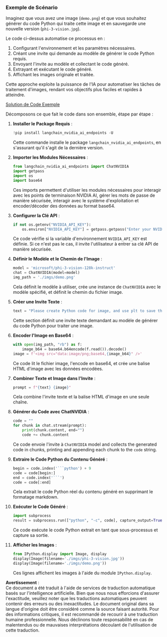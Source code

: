 ### Exemple de Scénario

Imaginez que vous avez une image (`demo.png`) et que vous souhaitez générer du code Python qui traite cette image et en sauvegarde une nouvelle version (`phi-3-vision.jpg`).

Le code ci-dessus automatise ce processus en :

1. Configurant l'environnement et les paramètres nécessaires.
2. Créant une invite qui demande au modèle de générer le code Python requis.
3. Envoyant l'invite au modèle et collectant le code généré.
4. Extrayant et exécutant le code généré.
5. Affichant les images originale et traitée.

Cette approche exploite la puissance de l'IA pour automatiser les tâches de traitement d'images, rendant vos objectifs plus faciles et rapides à atteindre.

[Solution de Code Exemple](../../../../../../code/06.E2E/E2E_Nvidia_NIM_Phi3_Vision.ipynb)

Décomposons ce que fait le code dans son ensemble, étape par étape :

1. **Installer le Package Requis** :
    ```python
    !pip install langchain_nvidia_ai_endpoints -U
    ```
    Cette commande installe le package `langchain_nvidia_ai_endpoints`, en s'assurant qu'il s'agit de la dernière version.

2. **Importer les Modules Nécessaires** :
    ```python
    from langchain_nvidia_ai_endpoints import ChatNVIDIA
    import getpass
    import os
    import base64
    ```
    Ces imports permettent d'utiliser les modules nécessaires pour interagir avec les points de terminaison NVIDIA AI, gérer les mots de passe de manière sécurisée, interagir avec le système d'exploitation et encoder/décoder des données au format base64.

3. **Configurer la Clé API** :
    ```python
    if not os.getenv("NVIDIA_API_KEY"):
        os.environ["NVIDIA_API_KEY"] = getpass.getpass("Enter your NVIDIA API key: ")
    ```
    Ce code vérifie si la variable d'environnement `NVIDIA_API_KEY` est définie. Si ce n'est pas le cas, il invite l'utilisateur à entrer sa clé API de manière sécurisée.

4. **Définir le Modèle et le Chemin de l'Image** :
    ```python
    model = 'microsoft/phi-3-vision-128k-instruct'
    chat = ChatNVIDIA(model=model)
    img_path = './imgs/demo.png'
    ```
    Cela définit le modèle à utiliser, crée une instance de `ChatNVIDIA` avec le modèle spécifié, et définit le chemin du fichier image.

5. **Créer une Invite Texte** :
    ```python
    text = "Please create Python code for image, and use plt to save the new picture under imgs/ and name it phi-3-vision.jpg."
    ```
    Cette section définit une invite texte demandant au modèle de générer du code Python pour traiter une image.

6. **Encoder l'Image en Base64** :
    ```python
    with open(img_path, "rb") as f:
        image_b64 = base64.b64encode(f.read()).decode()
    image = f'<img src="data:image/png;base64,{image_b64}" />'
    ```
    Ce code lit le fichier image, l'encode en base64, et crée une balise HTML d'image avec les données encodées.

7. **Combiner Texte et Image dans l'Invite** :
    ```python
    prompt = f"{text} {image}"
    ```
    Cela combine l'invite texte et la balise HTML d'image en une seule chaîne.

8. **Générer du Code avec ChatNVIDIA** :
    ```python
    code = ""
    for chunk in chat.stream(prompt):
        print(chunk.content, end="")
        code += chunk.content
    ```
    Ce code envoie l'invite à `ChatNVIDIA` model and collects the generated code in chunks, printing and appending each chunk to the `code` string.

9. **Extraire le Code Python du Contenu Généré** :
    ```python
    begin = code.index('```python') + 9
    code = code[begin:]
    end = code.index('```')
    code = code[:end]
    ```
    Cela extrait le code Python réel du contenu généré en supprimant le formatage markdown.

10. **Exécuter le Code Généré** :
    ```python
    import subprocess
    result = subprocess.run(["python", "-c", code], capture_output=True)
    ```
    Ce code exécute le code Python extrait en tant que sous-processus et capture sa sortie.

11. **Afficher les Images** :
    ```python
    from IPython.display import Image, display
    display(Image(filename='./imgs/phi-3-vision.jpg'))
    display(Image(filename='./imgs/demo.png'))
    ```
    Ces lignes affichent les images à l'aide du module `IPython.display`.

**Avertissement** :  
Ce document a été traduit à l'aide de services de traduction automatique basés sur l'intelligence artificielle. Bien que nous nous efforcions d'assurer l'exactitude, veuillez noter que les traductions automatiques peuvent contenir des erreurs ou des inexactitudes. Le document original dans sa langue d'origine doit être considéré comme la source faisant autorité. Pour des informations critiques, il est recommandé de recourir à une traduction humaine professionnelle. Nous déclinons toute responsabilité en cas de malentendus ou de mauvaises interprétations découlant de l'utilisation de cette traduction.